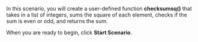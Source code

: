 In this scenario, you will create a user-defined function **checksumsq()** that takes in a list of integers, sums the square of each element, checks if the sum is even or odd, and returns the sum.

When you are ready to begin, click **Start Scenario**.
